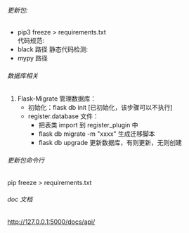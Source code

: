 ###### 更新包:

- pip3 freeze > requirements.txt  
  代码规范:
- black 路径
  静态代码检测:
- mypy 路径

###### 数据库相关

1. Flask-Migrate 管理数据库：
   - 初始化：flask db init [已初始化，该步骤可以不执行]
   - register.database 文件：
     - 把表类 import 到 register_plugin 中
     - flask db migrate -m "xxxx" 生成迁移脚本
     - flask db upgrade 更新数据库，有则更新，无则创建

###### 更新包命令行

pip freeze > requirements.txt

###### doc 文档

http://127.0.0.1:5000/docs/api/
